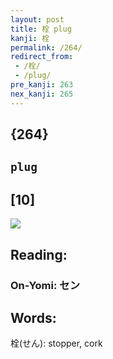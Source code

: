 ```yaml
---
layout: post
title: 栓 plug
kanji: 栓
permalink: /264/
redirect_from:
 - /栓/
 - /plug/
pre_kanji: 263
nex_kanji: 265
---
```


## {264}

## `plug`

## [10]

<div class="stroke"><img src="E6A093.png" /></div>

## Reading:

### On-Yomi: セン

## Words:

栓(せん): stopper, cork
